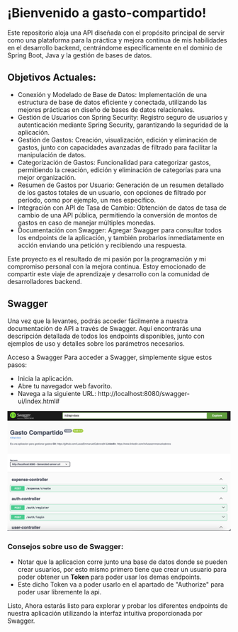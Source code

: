 # ¡Bienvenido a gasto-compartido!

Este repositorio aloja una API diseñada con el propósito principal de servir como una plataforma para la práctica y mejora continua de mis habilidades en el desarrollo backend, centrándome específicamente en el dominio de Spring Boot, Java y la gestión de bases de datos.

## Objetivos Actuales:
* Conexión y Modelado de Base de Datos: Implementación de una estructura de base de datos eficiente y conectada, utilizando las mejores prácticas en diseño de bases de datos relacionales.
* Gestión de Usuarios con Spring Security: Registro seguro de usuarios y autenticación mediante Spring Security, garantizando la seguridad de la aplicación.
* Gestión de Gastos: Creación, visualización, edición y eliminación de gastos, junto con capacidades avanzadas de filtrado para facilitar la manipulación de datos.
* Categorización de Gastos: Funcionalidad para categorizar gastos, permitiendo la creación, edición y eliminación de categorías para una mejor organización.
* Resumen de Gastos por Usuario: Generación de un resumen detallado de los gastos totales de un usuario, con opciones de filtrado por período, como por ejemplo, un mes específico.
* Integración con API de Tasa de Cambio: Obtención de datos de tasa de cambio de una API pública, permitiendo la conversión de montos de gastos en caso de manejar múltiples monedas.
* Documentación con Swagger: Agregar Swagger para consultar todos los endpoints de la aplicación, y también probarlos inmediatamente en acción enviando una petición y recibiendo una respuesta.

Este proyecto es el resultado de mi pasión por la programación y mi compromiso personal con la mejora continua. Estoy emocionado de compartir este viaje de aprendizaje y desarrollo con la comunidad de desarrolladores backend.

## Swagger
Una vez que la levantes, podrás acceder fácilmente a nuestra documentación de API a través de Swagger. Aquí encontrarás una descripción detallada de todos los endpoints disponibles, junto con ejemplos de uso y detalles sobre los parámetros necesarios.

Acceso a Swagger
Para acceder a Swagger, simplemente sigue estos pasos:

* Inicia la aplicación.
* Abre tu navegador web favorito.
* Navega a la siguiente URL: http://localhost:8080/swagger-ui/index.html#

![img.png](img.png)

### Consejos sobre uso de Swagger:
 - Notar que la aplicacion corre junto una base de datos donde se pueden crear usuarios, por esto mismo primero tiene que crear un usuario para poder obtener un <b>Token</b> para poder usar los demas endpoints.
 - Este dicho Token va a poder usarlo en el apartado de "Authorize" para poder usar libremente la api.

Listo, Ahora estarás listo para explorar y probar los diferentes endpoints de nuestra aplicación utilizando la interfaz intuitiva proporcionada por Swagger.

